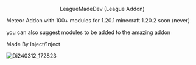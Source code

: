 <p align="center">
LeagueMadeDev (League Addon)

Meteor Addon with 100+ modules for 1.20.1 minecraft 1.20.2 soon (never) 

you can also suggest modules to be added to the amazing addon

Made By Inject/1nject
</p>
<p align="center">

![Di240312_172823](https://github.com/YsnKey/Leaguemadedev/assets/79665934/32caed74-f95e-4427-8aa1-d7b8a4badb77)
</p>
